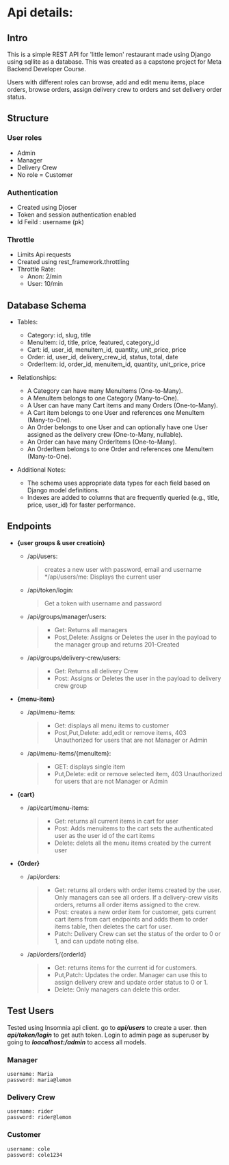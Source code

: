 # Api details:

## Intro
This is a simple REST API for 'little lemon' restaurant made using Django using sqllite as a database. This was created as a capstone project for Meta Backend Developer Course.

Users with different roles can browse, add and edit menu items, place orders, browse orders, assign delivery crew to orders and set delivery order status.

## Structure
### User roles
* Admin
* Manager
* Delivery Crew
* No role = Customer

### Authentication
* Created using Djoser
* Token and session authentication enabled
* Id Feild : username (pk)

### Throttle
* Limits Api requests
* Created using rest_framework.throttling
* Throttle Rate:
  * Anon: 2/min
  * User: 10/min

## Database Schema
* Tables:
  * Category: id, slug, title
  * MenuItem: id, title, price, featured, category_id
  * Cart: id, user_id, menuitem_id, quantity, unit_price, price
  * Order: id, user_id, delivery_crew_id, status, total, date
  * OrderItem: id, order_id, menuitem_id, quantity, unit_price, price

* Relationships:
  * A Category can have many MenuItems (One-to-Many).
  * A MenuItem belongs to one Category (Many-to-One).
  * A User can have many Cart items and many Orders (One-to-Many).
  * A Cart item belongs to one User and references one MenuItem (Many-to-One).
  * An Order belongs to one User and can optionally have one User assigned as the delivery crew (One-to-Many, nullable).
  * An Order can have many OrderItems (One-to-Many).
  * An OrderItem belongs to one Order and references one MenuItem (Many-to-One).

* Additional Notes:
  * The schema uses appropriate data types for each field based on Django model definitions.
  * Indexes are added to columns that are frequently queried (e.g., title, price, user_id) for faster performance.

## Endpoints
* **{user groups & user creatioin}**
  * /api/users: 
    >creates a new user with password, email and username
  */api/users/me: 
    >Displays the current user
  * /api/token/login: 
    >Get a token with username and password

  * /api/groups/manager/users:
    >* Get: Returns all managers
    >* Post,Delete: Assigns or Deletes the user in the payload to the manager group and returns 201-Created

  * /api/groups/delivery-crew/users:
    >* Get: Returns all delivery Crew
    >* Post: Assigns or Deletes the user in the payload to delivery crew group

* **{menu-item}**
  * /api/menu-items:
    >* Get: displays all menu items to customer
    >* Post,Put,Delete:  add,edit or remove items, 403 Unauthorized for users that are not  Manager or Admin 

  * /api/menu-items/{menuItem}:
    >* GET: displays single item
    >* Put,Delete: edit or remove selected item, 403 Unauthorized for users that are not  Manager or Admin

* **{cart}**
  * /api/cart/menu-items:
    >* Get: returns all current items in cart for user
    >* Post: Adds menuitems to the cart sets the authenticated user as the user id of the cart items
    >* Delete: delets all the menu items created by the current user

* **{Order}**
  * /api/orders:
    >* Get: returns all orders with order items created by the user. Only managers can see all orders. If a delivery-crew visits orders, returns all order items assigned to the crew.
    >* Post: creates a new order item for customer, gets current cart items from cart endpoints and adds them to order items table, then deletes the cart for user.
    >* Patch: Delivery Crew can set the status of the order to 0 or 1, and can update noting else.

  * /api/orders/{orderId}
    >* Get: returns items for the current id for customers.
    >* Put,Patch: Updates the order. Manager can use this to assign delivery crew and update order status to 0 or 1.
    >* Delete: Only managers can delete this order. 


## Test Users
Tested using Insomnia api client. go to ***api/users*** to create a user. then ***api/token/login*** to get auth token.
Login to admin page as superuser by going to ***loacalhost:/admin*** to access all models.
    
### Manager
    username: Maria
    password: maria@lemon

### Delivery Crew
    username: rider
    password: rider@lemon

### Customer
    username: cole
    password: cole1234

